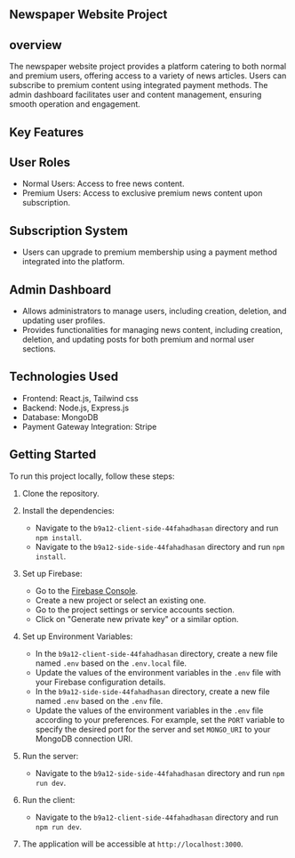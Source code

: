 ## Newspaper Website Project

## overview
The newspaper website project provides a platform catering to both normal and premium users, offering access to a variety of news articles. Users can subscribe to premium content using integrated payment methods. The admin dashboard facilitates user and content management, ensuring smooth operation and engagement.

## Key Features

## User Roles
- Normal Users: Access to free news content.
- Premium Users: Access to exclusive premium news content upon subscription.

## Subscription System
- Users can upgrade to premium membership using a payment method integrated into the platform.

## Admin Dashboard
- Allows administrators to manage users, including creation, deletion, and updating user profiles.
- Provides functionalities for managing news content, including creation, deletion, and updating posts for both premium and normal user sections.

## Technologies Used
- Frontend: React.js, Tailwind css 
- Backend: Node.js, Express.js
- Database: MongoDB
- Payment Gateway Integration: Stripe

## Getting Started

To run this project locally, follow these steps:

1. Clone the repository.
2. Install the dependencies:
   - Navigate to the `b9a12-client-side-44fahadhasan` directory and run `npm install`.
   - Navigate to the `b9a12-side-side-44fahadhasan` directory and run `npm install`.
3. Set up Firebase:
   - Go to the [Firebase Console](https://console.firebase.google.com/).
   - Create a new project or select an existing one.
   - Go to the project settings or service accounts section.
   - Click on "Generate new private key" or a similar option.
   
4. Set up Environment Variables:
   - In the `b9a12-client-side-44fahadhasan` directory, create a new file named `.env` based on the `.env.local` file.
   - Update the values of the environment variables in the `.env` file with your Firebase configuration details.
   - In the `b9a12-side-side-44fahadhasan` directory, create a new file named `.env` based on the `.env` file.
   - Update the values of the environment variables in the `.env` file according to your preferences. For example, set the `PORT` variable to specify the desired port for the server and set `MONGO_URI` to your MongoDB connection URI.
5. Run the server:
   - Navigate to the `b9a12-side-side-44fahadhasan` directory and run `npm run dev`.
6. Run the client:
   - Navigate to the `b9a12-client-side-44fahadhasan` directory and run `npm run dev`.
7. The application will be accessible at `http://localhost:3000`.
